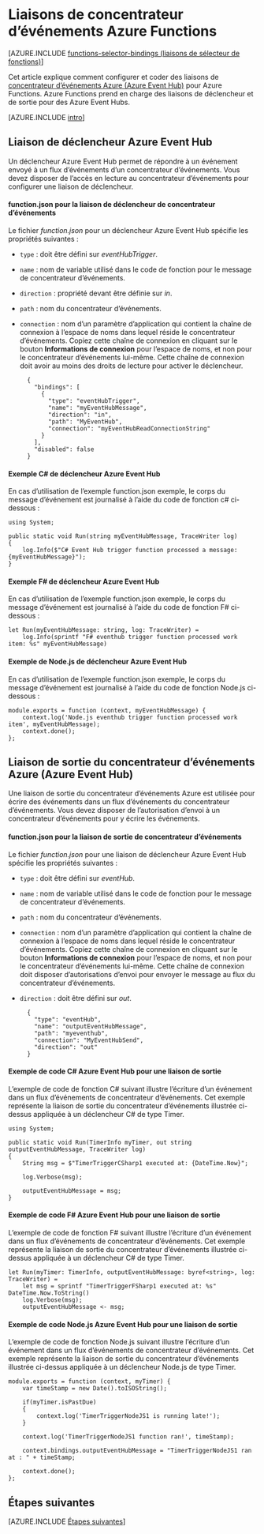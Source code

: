 <properties
	pageTitle="Liaisons de concentrateur d’événements Azure Functions | Microsoft Azure"
	description="Découvrez comment utiliser des liaisons Azure Event Hub dans Azure Functions."
	services="functions"
	documentationCenter="na"
	authors="wesmc7777"
	manager="erikre"
	editor=""
	tags=""
	keywords="azure functions, fonctions, traitement des événements, calcul dynamique, architecture sans serveur"/>

<tags
	ms.service="functions"
	ms.devlang="multiple"
	ms.topic="reference"
	ms.tgt_pltfrm="multiple"
	ms.workload="na"
	ms.date="08/22/2016"
	ms.author="wesmc"/>

# Liaisons de concentrateur d’événements Azure Functions

[AZURE.INCLUDE [functions-selector-bindings (liaisons de sélecteur de fonctions)](../../includes/functions-selector-bindings.md)]

Cet article explique comment configurer et coder des liaisons de [concentrateur d’événements Azure (Azure Event Hub)](../event-hubs/event-hubs-overview.md) pour Azure Functions. Azure Functions prend en charge des liaisons de déclencheur et de sortie pour des Azure Event Hubs.

[AZURE.INCLUDE [intro](../../includes/functions-bindings-intro.md)]


## Liaison de déclencheur Azure Event Hub

Un déclencheur Azure Event Hub permet de répondre à un événement envoyé à un flux d’événements d’un concentrateur d’événements. Vous devez disposer de l’accès en lecture au concentrateur d’événements pour configurer une liaison de déclencheur.

#### function.json pour la liaison de déclencheur de concentrateur d’événements

Le fichier *function.json* pour un déclencheur Azure Event Hub spécifie les propriétés suivantes :

- `type` : doit être défini sur *eventHubTrigger*.
- `name` : nom de variable utilisé dans le code de fonction pour le message de concentrateur d’événements.
- `direction` : propriété devant être définie sur *in*.
- `path` : nom du concentrateur d’événements.
- `connection` : nom d’un paramètre d’application qui contient la chaîne de connexion à l’espace de noms dans lequel réside le concentrateur d’événements. Copiez cette chaîne de connexion en cliquant sur le bouton **Informations de connexion** pour l’espace de noms, et non pour le concentrateur d’événements lui-même. Cette chaîne de connexion doit avoir au moins des droits de lecture pour activer le déclencheur.

		{
		  "bindings": [
		    {
		      "type": "eventHubTrigger",
		      "name": "myEventHubMessage",
		      "direction": "in",
		      "path": "MyEventHub",
		      "connection": "myEventHubReadConnectionString"
		    }
		  ],
		  "disabled": false
		}

#### Exemple C# de déclencheur Azure Event Hub
 
En cas d’utilisation de l’exemple function.json exemple, le corps du message d’événement est journalisé à l’aide du code de fonction c# ci-dessous :
 
	using System;
	
	public static void Run(string myEventHubMessage, TraceWriter log)
	{
	    log.Info($"C# Event Hub trigger function processed a message: {myEventHubMessage}");
	}

#### Exemple F# de déclencheur Azure Event Hub

En cas d’utilisation de l’exemple function.json exemple, le corps du message d’événement est journalisé à l’aide du code de fonction F# ci-dessous :

	let Run(myEventHubMessage: string, log: TraceWriter) =
	    log.Info(sprintf "F# eventhub trigger function processed work item: %s" myEventHubMessage)

#### Exemple de Node.js de déclencheur Azure Event Hub
 
En cas d’utilisation de l’exemple function.json exemple, le corps du message d’événement est journalisé à l’aide du code de fonction Node.js ci-dessous :
 
	module.exports = function (context, myEventHubMessage) {
	    context.log('Node.js eventhub trigger function processed work item', myEventHubMessage);	
	    context.done();
	};


## Liaison de sortie du concentrateur d’événements Azure (Azure Event Hub)

Une liaison de sortie du concentrateur d’événements Azure est utilisée pour écrire des événements dans un flux d’événements du concentrateur d’événements. Vous devez disposer de l’autorisation d’envoi à un concentrateur d’événements pour y écrire les événements.

#### function.json pour la liaison de sortie de concentrateur d’événements

Le fichier *function.json* pour une liaison de déclencheur Azure Event Hub spécifie les propriétés suivantes :

- `type` : doit être défini sur *eventHub*.
- `name` : nom de variable utilisé dans le code de fonction pour le message de concentrateur d’événements.
- `path` : nom du concentrateur d’événements.
- `connection` : nom d’un paramètre d’application qui contient la chaîne de connexion à l’espace de noms dans lequel réside le concentrateur d’événements. Copiez cette chaîne de connexion en cliquant sur le bouton **Informations de connexion** pour l’espace de noms, et non pour le concentrateur d’événements lui-même. Cette chaîne de connexion doit disposer d’autorisations d’envoi pour envoyer le message au flux du concentrateur d’événements.
- `direction` : doit être défini sur *out*.

	    {
	      "type": "eventHub",
	      "name": "outputEventHubMessage",
	      "path": "myeventhub",
	      "connection": "MyEventHubSend",
	      "direction": "out"
	    }


#### Exemple de code C# Azure Event Hub pour une liaison de sortie
 
L’exemple de code de fonction C# suivant illustre l’écriture d’un événement dans un flux d’événements de concentrateur d’événements. Cet exemple représente la liaison de sortie du concentrateur d’événements illustrée ci-dessus appliquée à un déclencheur C# de type Timer.
 
	using System;
	
	public static void Run(TimerInfo myTimer, out string outputEventHubMessage, TraceWriter log)
	{
	    String msg = $"TimerTriggerCSharp1 executed at: {DateTime.Now}";
	
	    log.Verbose(msg);   
	    
	    outputEventHubMessage = msg;
	}

#### Exemple de code F# Azure Event Hub pour une liaison de sortie

L’exemple de code de fonction F# suivant illustre l’écriture d’un événement dans un flux d’événements de concentrateur d’événements. Cet exemple représente la liaison de sortie du concentrateur d’événements illustrée ci-dessus appliquée à un déclencheur C# de type Timer.

	let Run(myTimer: TimerInfo, outputEventHubMessage: byref<string>, log: TraceWriter) =
	    let msg = sprintf "TimerTriggerFSharp1 executed at: %s" DateTime.Now.ToString()
	    log.Verbose(msg);
	    outputEventHubMessage <- msg;

#### Exemple de code Node.js Azure Event Hub pour une liaison de sortie
 
L’exemple de code de fonction Node.js suivant illustre l’écriture d’un événement dans un flux d’événements de concentrateur d’événements. Cet exemple représente la liaison de sortie du concentrateur d’événements illustrée ci-dessus appliquée à un déclencheur Node.js de type Timer.
 
	module.exports = function (context, myTimer) {
	    var timeStamp = new Date().toISOString();
	    
	    if(myTimer.isPastDue)
	    {
	        context.log('TimerTriggerNodeJS1 is running late!');
	    }

	    context.log('TimerTriggerNodeJS1 function ran!', timeStamp);   
	    
	    context.bindings.outputEventHubMessage = "TimerTriggerNodeJS1 ran at : " + timeStamp;
	
	    context.done();
	};

## Étapes suivantes

[AZURE.INCLUDE [Étapes suivantes](../../includes/functions-bindings-next-steps.md)]

<!---HONumber=AcomDC_0921_2016-->